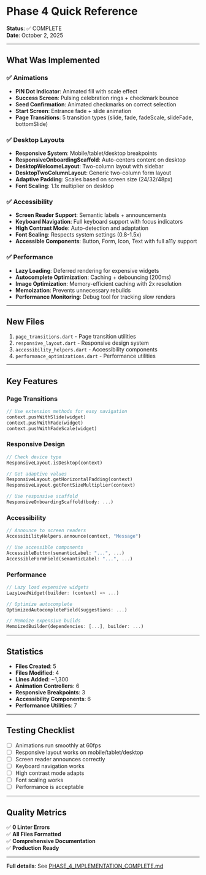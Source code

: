 # Phase 4 Quick Reference

**Status**: ✅ COMPLETE  
**Date**: October 2, 2025

---

## What Was Implemented

### ✅ Animations

- **PIN Dot Indicator**: Animated fill with scale effect
- **Success Screen**: Pulsing celebration rings + checkmark bounce
- **Seed Confirmation**: Animated checkmarks on correct selection
- **Start Screen**: Entrance fade + slide animation
- **Page Transitions**: 5 transition types (slide, fade, fadeScale, slideFade, bottomSlide)

### ✅ Desktop Layouts

- **Responsive System**: Mobile/tablet/desktop breakpoints
- **ResponsiveOnboardingScaffold**: Auto-centers content on desktop
- **DesktopWelcomeLayout**: Two-column layout with sidebar
- **DesktopTwoColumnLayout**: Generic two-column form layout
- **Adaptive Padding**: Scales based on screen size (24/32/48px)
- **Font Scaling**: 1.1x multiplier on desktop

### ✅ Accessibility

- **Screen Reader Support**: Semantic labels + announcements
- **Keyboard Navigation**: Full keyboard support with focus indicators
- **High Contrast Mode**: Auto-detection and adaptation
- **Font Scaling**: Respects system settings (0.8-1.5x)
- **Accessible Components**: Button, Form, Icon, Text with full a11y support

### ✅ Performance

- **Lazy Loading**: Deferred rendering for expensive widgets
- **Autocomplete Optimization**: Caching + debouncing (200ms)
- **Image Optimization**: Memory-efficient caching with 2x resolution
- **Memoization**: Prevents unnecessary rebuilds
- **Performance Monitoring**: Debug tool for tracking slow renders

---

## New Files

1. `page_transitions.dart` - Page transition utilities
2. `responsive_layout.dart` - Responsive design system
3. `accessibility_helpers.dart` - Accessibility components
4. `performance_optimizations.dart` - Performance utilities

---

## Key Features

### Page Transitions

```dart
// Use extension methods for easy navigation
context.pushWithSlide(widget)
context.pushWithFade(widget)
context.pushWithFadeScale(widget)
```

### Responsive Design

```dart
// Check device type
ResponsiveLayout.isDesktop(context)

// Get adaptive values
ResponsiveLayout.getHorizontalPadding(context)
ResponsiveLayout.getFontSizeMultiplier(context)

// Use responsive scaffold
ResponsiveOnboardingScaffold(body: ...)
```

### Accessibility

```dart
// Announce to screen readers
AccessibilityHelpers.announce(context, "Message")

// Use accessible components
AccessibleButton(semanticLabel: "...", ...)
AccessibleFormField(semanticLabel: "...", ...)
```

### Performance

```dart
// Lazy load expensive widgets
LazyLoadWidget(builder: (context) => ...)

// Optimize autocomplete
OptimizedAutocompleteField(suggestions: ...)

// Memoize expensive builds
MemoizedBuilder(dependencies: [...], builder: ...)
```

---

## Statistics

- **Files Created**: 5
- **Files Modified**: 4
- **Lines Added**: ~1,300
- **Animation Controllers**: 6
- **Responsive Breakpoints**: 3
- **Accessibility Components**: 6
- **Performance Utilities**: 7

---

## Testing Checklist

- [ ] Animations run smoothly at 60fps
- [ ] Responsive layout works on mobile/tablet/desktop
- [ ] Screen reader announces correctly
- [ ] Keyboard navigation works
- [ ] High contrast mode adapts
- [ ] Font scaling works
- [ ] Performance is acceptable

---

## Quality Metrics

✅ **0 Linter Errors**  
✅ **All Files Formatted**  
✅ **Comprehensive Documentation**  
✅ **Production Ready**

---

**Full details**: See [PHASE_4_IMPLEMENTATION_COMPLETE.md](./PHASE_4_IMPLEMENTATION_COMPLETE.md)

